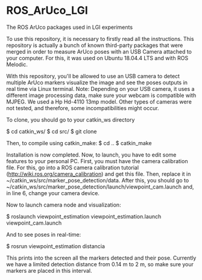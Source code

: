 # ROS_ArUco_LGI
The ROS ArUco packages used in LGI experiments

To use this repository, it is necessary to firstly read all the instructions.
This repository is actually a bunch of known third-party packages that were merged in order to measure ArUco poses with an USB Camera attached to your computer. For this, it was used on Ubuntu 18.04.4 LTS and with ROS Melodic.

With this repository, you'll be allowed to use an USB camera to detect multiple ArUco markers visualize the image and see the poses outputs in real time via Linux terminal. Note: Depending on your USB camera, it uses a different image processing data, make sure your webcam is compatible with MJPEG. We used a Hp Hd-4110 13mp model. Other types of cameras were not tested, and therefore, some incompatibilities might occur.

To clone, you should go to your catkin_ws directory

$ cd catkin_ws/
$ cd src/
$ git clone 

Then, to compile using catkin_make:
$ cd .. 
$ catkin_make

Installation is now completed. Now, to launch, you have to edit some features to your personal PC.
First, you must have the camera calibration file. For this, go into a ROS camera calibration tutorial (http://wiki.ros.org/camera_calibration) and get this file. Then, replace it in ~/catkin_ws/src/marker_pose_detection/data.
After this, you should go to ~/catkin_ws/src/marker_pose_detection/launch/viewpoint_cam.launch and, in line 6, change your camera device.

Now to launch camera node and visualization:

$ roslaunch viewpoint_estimation viewpoint_estimation.launch viewpoint_cam.launch

And to see poses in real-time:

$ rosrun viewpoint_estimation distancia

This prints into the screen all the markers detected and their pose.
Currently we have a limited detection distance from 0.14 m to 2 m, so make sure your markers are placed in this interval.







